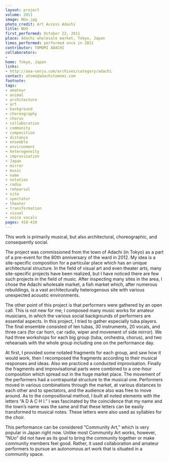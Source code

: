 ```yaml
---
layout: project
volume: 2011
image: NUo.jpg
photo_credit: Art Access Adachi
title: NUO
first_performed: October 22, 2011
place: Adachi wholesale market, Tokyo, Japan
times_performed: performed once in 2011
contributor: TOMOMI ADACHI
collaborators:
- 
home: Tokyo, Japan
links:
- http://aaa-senju.com/archives/category/adachi
contact: atomo@adachitomomi.com
footnote: 
tags:
- amateur
- animal
- architecture
- art
- background
- choreography
- chorus
- collaboration
- community
- composition
- distance
- ensemble
- environment
- heterogeneity
- improvisation
- Japan
- mirror
- music
- name
- notation
- radio
- rehearsal
- site
- spectator
- theater
- transformation
- visual
- voice vocals
pages: 418-419
---
```


This work is primarily musical, but also architectural, choreographic, and consequently social. 

The project was commissioned from the town of Adachi (in Tokyo) as a part of a pre-event for the 80th anniversary of the ward in 2012. My idea is a site-specific composition for a particular place which has an unique architectural structure. In the field of visual art and even theater arts, many site-specific projects have been realized, but I have noticed there are few such projects in the field of music. After inspecting many sites in the area, I chose the Adachi wholesale market, a fish market which, after numerous rebuildings, is a vast architecturally heterogenous site with various unexpected acoustic environments. 

The other point of this project is that performers were gathered by an open call. This is not new for me; I composed many music works for amateur musicians, in which the various social backgrounds of performers are essential aspects. In this project, I tried to gather especially tuba players. The final ensemble consisted of ten tubas, 30 instruments, 20 vocals, and three cars (for car horn, car radio, wiper and movement of side mirror). We had three workshops for each big group (tuba, orchestra, chorus), and two rehearsals with the whole group including one on the performance day. 

At first, I provided some notated fragments for each group, and saw how it would work, then I recomposed the fragments according to their musical responses and ideas. Also we practiced a conducted improvisation. Finally the fragments and improvisational parts were combined to a one-hour composition which spread out in the huge market place. The movement of the performers had a contrapuntal structure to the musical one. Performers moved in various combinations through the market, at various distances to each other and to spectators, and the audience also was free to move around. As to the compositional method, I built all noted elements with the letters “A D A C H I.” I was fascinated by the coincidence that my name and the town’s name was the same and that these letters can be easily transformed to musical notes. These letters were also used as syllables for the choir. 

This performance can be considered “Community Art,” which is very popular in Japan right now. Unlike most Community Art works, however, “NUo” did not have as its goal to bring the community together or make community members feel good. Rather, it used collaboration and amateur performers to pursue an autonomous art work that is situated in a community space.
